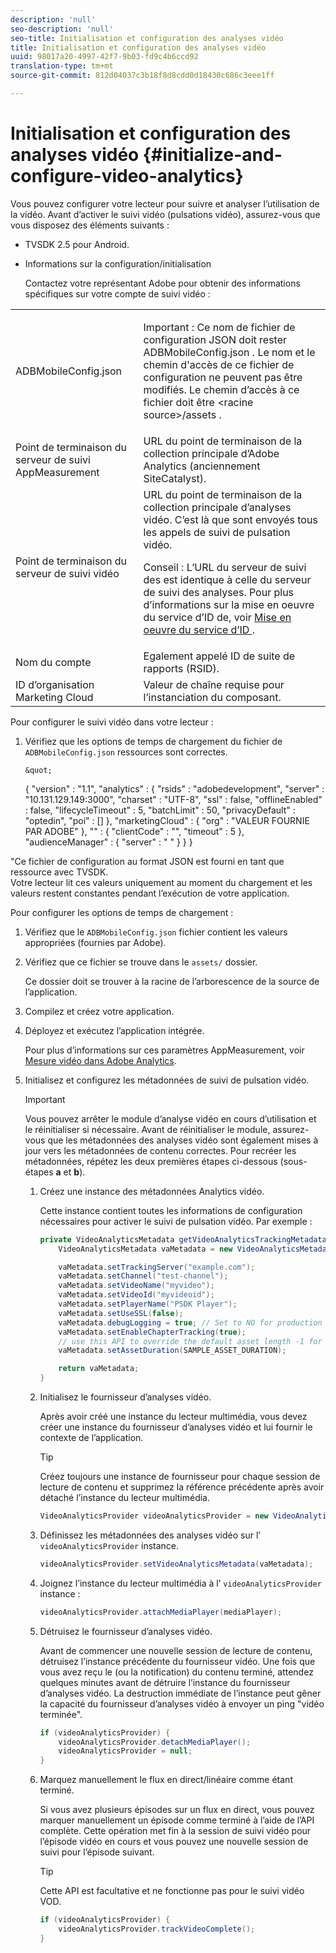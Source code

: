 ```yaml
---
description: 'null'
seo-description: 'null'
seo-title: Initialisation et configuration des analyses vidéo
title: Initialisation et configuration des analyses vidéo
uuid: 98017a20-4997-42f7-9b03-fd9c4b6ccd92
translation-type: tm+mt
source-git-commit: 812d04037c3b18f8d8cdd0d18430c686c3eee1ff

---
```



# Initialisation et configuration des analyses vidéo {#initialize-and-configure-video-analytics}

Vous pouvez configurer votre lecteur pour suivre et analyser l’utilisation de la vidéo.
Avant d’activer le suivi vidéo (pulsations vidéo), assurez-vous que vous disposez des éléments suivants :

* TVSDK 2.5 pour Android.
* Informations sur la configuration/initialisation

   Contactez votre représentant Adobe pour obtenir des informations spécifiques sur votre compte de suivi vidéo :

<table id="table_3565328ABBEE4605A92EAE1ADE5D6F84"> 
 <tbody> 
  <tr> 
   <td colname="col1"> <span class="filepath"> ADBMobileConfig.json </span> </td> 
   <td colname="col2"> <p>Important :  Ce nom de fichier de configuration JSON doit rester <span class="filepath"> ADBMobileConfig.json </span>. Le nom et le chemin d'accès de ce fichier de configuration ne peuvent pas être modifiés. Le chemin d’accès à ce fichier doit être <span class="filepath"> &lt;racine source&gt;/assets </span>. </p> </td> 
  </tr> 
  <tr> 
   <td colname="col1"> Point de terminaison du serveur de suivi AppMeasurement </td> 
   <td colname="col2"> URL du point de terminaison de la collection principale d’Adobe Analytics (anciennement SiteCatalyst). </td> 
  </tr> 
  <tr> 
   <td colname="col1"> Point de terminaison du serveur de suivi vidéo </td> 
   <td colname="col2"> URL du point de terminaison de la collection principale d’analyses vidéo. C’est là que sont envoyés tous les appels de suivi de pulsation vidéo. <p>Conseil :  L’URL du serveur de suivi des est identique à celle du serveur de suivi des analyses. Pour plus d’informations sur la mise en oeuvre du service d’ID de, voir <a href="https://marketing.adobe.com/resources/help/en_US/mcvid/mcvid-setup-target.html" format="html" scope="external"> Mise en oeuvre du service d’ID </a>. </p> </td> 
  </tr> 
  <tr> 
   <td colname="col1"> Nom du compte </td> 
   <td colname="col2"> Egalement appelé ID de suite de rapports (RSID). </td> 
  </tr> 
  <tr> 
   <td colname="col1"> ID d’organisation Marketing Cloud </td> 
   <td colname="col2"> Valeur de chaîne requise pour l’instanciation du composant. </td> 
  </tr> 
 </tbody> 
</table>

Pour configurer le suivi vidéo dans votre lecteur :

1. Vérifiez que les options de temps de chargement du fichier de `ADBMobileConfig.json` ressources sont correctes.

       &quot;
    {
     &quot;version&quot; : &quot;1.1&quot;,
     &quot;analytics&quot; : {
     &quot;rsids&quot; : &quot;adobedevelopment&quot;,
     &quot;server&quot; : &quot;10.131.129.149:3000&quot;,
     &quot;charset&quot; : &quot;UTF-8&quot;,
     &quot;ssl&quot; : false,
     &quot;offlineEnabled&quot; : false,
     &quot;lifecycleTimeout&quot; : 5,
     &quot;batchLimit&quot; : 50,
     &quot;privacyDefault&quot; : &quot;optedin&quot;,
     &quot;poi&quot; : []
     },
     &quot;marketingCloud&quot; : {
     &quot;org&quot; : &quot;VALEUR FOURNIE PAR ADOBE&quot;
     },
     &quot;&quot; : {
     &quot;clientCode&quot; : &quot;&quot;,
     &quot;timeout&quot; : 5
     },
     &quot;audienceManager&quot; : {
     &quot;server&quot; : &quot;
 &quot;     }
 }     }
     
 &quot;Ce fichier de configuration au format JSON est fourni en tant que ressource avec TVSDK.     
     Votre lecteur lit ces valeurs uniquement au moment du chargement et les valeurs restent constantes pendant l’exécution de votre application.
       
 Pour     configurer les options de temps de chargement :
   
   1. Vérifiez que le `ADBMobileConfig.json` fichier contient les valeurs appropriées (fournies par Adobe).
   1. Vérifiez que ce fichier se trouve dans le `assets/` dossier.

      Ce dossier doit se trouver à la racine de l’arborescence de la source de l’application.

   1. Compilez et créez votre application.
   1. Déployez et exécutez l’application intégrée.

      Pour plus d’informations sur ces paramètres AppMeasurement, voir [Mesure vidéo dans Adobe Analytics](https://marketing.adobe.com/resources/help/en_US/sc/appmeasurement/video/).

1. Initialisez et configurez les métadonnées de suivi de pulsation vidéo.

   >[!IMPORTANT]
   >
   >Vous pouvez arrêter le module d’analyse vidéo en cours d’utilisation et le réinitialiser si nécessaire. Avant de réinitialiser le module, assurez-vous que les métadonnées des analyses vidéo sont également mises à jour vers les métadonnées de contenu correctes. Pour recréer les métadonnées, répétez les deux premières étapes ci-dessous (sous-étapes **a** et **b**).

   1. Créez une instance des métadonnées Analytics vidéo.

      Cette instance contient toutes les informations de configuration nécessaires pour activer le suivi de pulsation vidéo. Par exemple :

      ```java
      private VideoAnalyticsMetadata getVideoAnalyticsTrackingMetadata() { 
          VideoAnalyticsMetadata vaMetadata = new VideoAnalyticsMetadata(); 
      
          vaMetadata.setTrackingServer("example.com"); 
          vaMetadata.setChannel("test-channel"); 
          vaMetadata.setVideoName("myvideo"); 
          vaMetadata.setVideoId("myvideoid"); 
          vaMetadata.setPlayerName("PSDK Player"); 
          vaMetadata.setUseSSL(false); 
          vaMetadata.debugLogging = true; // Set to NO for production deployment. 
          vaMetadata.setEnableChapterTracking(true); 
          // use this API to override the default asset length -1 for live streams 
          vaMetadata.setAssetDuration(SAMPLE_ASSET_DURATION); 
      
          return vaMetadata; 
      }
      ```

   1. Initialisez le fournisseur d’analyses vidéo.

      Après avoir créé une instance du lecteur multimédia, vous devez créer une instance du fournisseur d’analyses vidéo et lui fournir le contexte de l’application.

      >[!TIP]
      >
      >Créez toujours une instance de fournisseur pour chaque session de lecture de contenu et supprimez la référence précédente après avoir détaché l’instance du lecteur multimédia.

      ```java
      VideoAnalyticsProvider videoAnalyticsProvider = new VideoAnalyticsProvider(appContext); 
      ```

   1. Définissez les métadonnées des analyses vidéo sur l’ `videoAnalyticsProvider` instance.

      ```java
      videoAnalyticsProvider.setVideoAnalyticsMetadata(vaMetadata);
      ```

   1. Joignez l’instance du lecteur multimédia à l’ `videoAnalyticsProvider` instance :

      ```java
      videoAnalyticsProvider.attachMediaPlayer(mediaPlayer); 
      ```

   1. Détruisez le fournisseur d’analyses vidéo.

      Avant de commencer une nouvelle session de lecture de contenu, détruisez l’instance précédente du fournisseur vidéo. Une fois que vous avez reçu le  (ou la notification) du contenu terminé, attendez quelques minutes avant de détruire l’instance du fournisseur d’analyses vidéo. La destruction immédiate de l’instance peut gêner la capacité du fournisseur d’analyses vidéo à envoyer un ping &quot;vidéo terminée&quot;.

      ```java
      if (videoAnalyticsProvider) { 
          videoAnalyticsProvider.detachMediaPlayer(); 
          videoAnalyticsProvider = null; 
      }
      ```

   1. Marquez manuellement le flux en direct/linéaire comme étant terminé.

      Si vous avez plusieurs épisodes sur un flux en direct, vous pouvez marquer manuellement un épisode comme terminé à l’aide de l’API complète. Cette opération met fin à la session de suivi vidéo pour l’épisode vidéo en cours et vous pouvez  une nouvelle session de suivi pour l’épisode suivant.

      >[!TIP]
      >
      >Cette API est facultative et ne fonctionne pas pour le suivi vidéo VOD.

      ```java
      if (videoAnalyticsProvider) { 
          videoAnalyticsProvider.trackVideoComplete();    
      }
      ```

